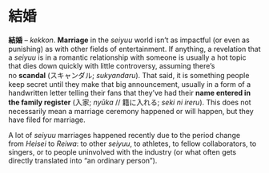 # 結婚

**結婚** – _kekkon_. **Marriage** in the _seiyuu_ world isn’t as impactful (or even as punishing) as with other fields of entertainment. If anything, a revelation that a _seiyuu_ is in a romantic relationship with someone is usually a hot topic that dies down quickly with little controversy, assuming there’s no **scandal** (スキャンダル; _sukyandaru_). That said, it is something people keep secret until they make that big announcement, usually in a form of a handwritten letter telling their fans that they’ve had their **name entered in the family register** (入家; _nyūka_ // 籍に入れる; _seki ni ireru_). This does not necessarily mean a marriage ceremony happened or will happen, but they have filed for marriage.

A lot of _seiyuu_ marriages happened recently due to the period change from _Heisei_ to _Reiwa_: to other _seiyuu_, to athletes, to fellow collaborators, to singers, or to people uninvolved with the industry (or what often gets directly translated into “an ordinary person”).
